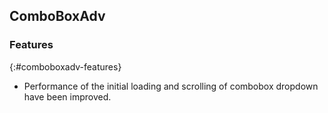 ## ComboBoxAdv

### Features
{:#comboboxadv-features}

* Performance of the initial loading and scrolling of combobox dropdown have been improved.
